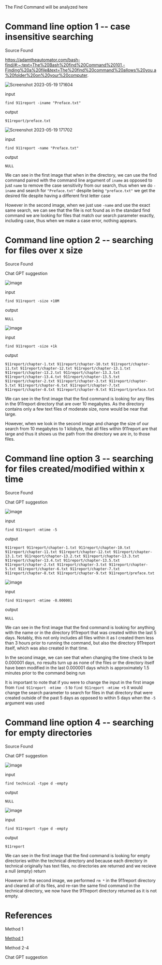 The Find Command will be analyzed here

# Command line option 1 -- case insensitive searching

Source Found

https://adamtheautomator.com/bash-find/#:~:text=The%20Bash%20find%20Command%20101,-Finding%20a%20file&text=The%20find%20command%20allows%20you,a%20folder%20on%20your%20computer.

![Screenshot 2023-05-19 171604](https://github.com/kjberchin/cse15l-lab-reports/assets/130321865/b643c851-1a09-4a27-b589-76c77744e8c1)

input

`find 911report -iname "Preface.txt"`

output

`911report/preface.txt`

![Screenshot 2023-05-19 171702](https://github.com/kjberchin/cse15l-lab-reports/assets/130321865/da424e84-b1a5-4ab4-8188-1a385f0c174f)

input

`find 911report -name "Preface.txt"`

output

`NULL`

We can see in the first image that when in the directory, we can use the find command paired with the command line argument of `iname` as opposed to just  `name` to remove the case sensitivity from our search, thus when we do `-iname` and search for `"Preface.txt"` despite being `"preface.txt"` we get the desired file despite having a different first letter case 

However in the second image, when we just use `-name` and use the exact same search, we can see that the file is not found as in the standard find command we are looking for files that match our search parameter exactly, including case, thus when we make a case error, nothing appears.  

# Command line option 2 -- searching for files over x size

Source Found

Chat GPT suggestion

![image](https://user-images.githubusercontent.com/130321865/236344670-4028f8d0-39f7-4d0d-9fe8-c62c9f682066.png)

input

`find 911report -size +10M`

output

`NULL`

![image](https://user-images.githubusercontent.com/130321865/236344710-63b52c06-6061-437a-9416-3c029ad73260.png)

input

`find 911report -size +1k`

output

`911report/chapter-1.txt
911report/chapter-10.txt
911report/chapter-11.txt
911report/chapter-12.txt
911report/chapter-13.1.txt
911report/chapter-13.2.txt
911report/chapter-13.3.txt
911report/chapter-13.4.txt
911report/chapter-13.5.txt
911report/chapter-2.txt
911report/chapter-3.txt
911report/chapter-5.txt
911report/chapter-6.txt
911report/chapter-7.txt
911report/chapter-8.txt
911report/chapter-9.txt
911report/preface.txt`

We can see in the first image that the find command is looking for any files in the 911report directory that are over 10 megabytes.  As the directory contains only a few text files of moderate size, none would be near that large.

However, when we look in the second image and change the size of our search from 10 megabytes to 1 kilobyte, that all files within 911report are that large and thus it shows us the path from the directory we are in, to those files.

# Command line option 3 -- searching for files created/modified within x time

Source Found

Chat GPT suggestion

![image](https://user-images.githubusercontent.com/130321865/236344752-b83f6bc4-08f2-409b-9f1c-a0670a2b416b.png)

input

`find 911report -mtime -5`

output

`911report
911report/chapter-1.txt
911report/chapter-10.txt
911report/chapter-11.txt
911report/chapter-12.txt
911report/chapter-13.1.txt
911report/chapter-13.2.txt
911report/chapter-13.3.txt
911report/chapter-13.4.txt
911report/chapter-13.5.txt
911report/chapter-2.txt
911report/chapter-3.txt
911report/chapter-5.txt
911report/chapter-6.txt
911report/chapter-7.txt
911report/chapter-8.txt
911report/chapter-9.txt
911report/preface.txt`

![image](https://user-images.githubusercontent.com/130321865/236344790-b9f8640e-7a18-4370-9894-77a269afce0b.png)

input 

`find 911report -mtime -0.000001`

output

`NULL`

We can see in the first image that the find command is looking for anything with the name or in the directory 911report that was created within the last 5 days.  Notably, this not only includes all files within it as I created them less than 3 hours prior to running the command, but also the directory 911report itself, which was also created in that time.

In the second image, we can see that when changing the time check to be 0.000001 days, no results turn up as none of the files or the directory itself have been modified in the last 0.000001 days which is approximately 1.5 minutes prior to the command being run

It is important to note that if you were to change the input in the first image from `find 911report -mtime -5` to `find 911report -mtime +5` it would change the search parameter to search for files in that directory that were created outside of the past 5 days as opposed to within 5 days when the `-5` argument was used

# Command line option 4 -- searching for empty directories 

Source Found

Chat GPT suggestion

![image](https://user-images.githubusercontent.com/130321865/236344832-5f1f26b1-cec6-4724-a273-3057beda3a2e.png)

input

`find technical -type d -empty`

output

`NULL`

![image](https://user-images.githubusercontent.com/130321865/236344868-28dbe56c-d5a3-46f5-b94e-779bceea88d8.png)

input

`find 911report -type d -empty`

output

`911report`

We can see in the first image that the find command is looking for empty directories within the technical directory and because each directory in technical originally has text files, no directories are returned and we recieve a null (empty) return

However in the second image, we performed `rm *` in the 911report directory and cleared all of its files, and re-ran the same find command in the technical directory, we now have the 911report directory returned as it is not empty.  

# References

Method 1

[Method 1](https://adamtheautomator.com/bash-find/#:~:text=The%20Bash%20find%20Command%20101,-Finding%20a%20file&text=The%20find%20command%20allows%20you,a%20folder%20on%20your%20computer.)

Method 2-4

Chat GPT suggestion
